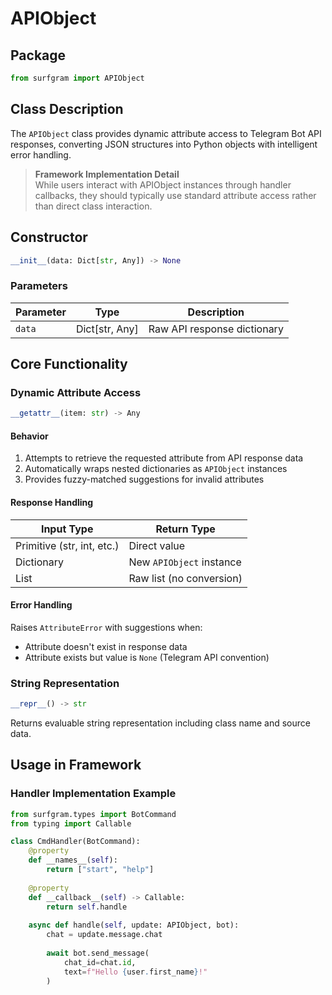 # APIObject

## Package
```python
from surfgram import APIObject
```

## Class Description
The `APIObject` class provides dynamic attribute access to Telegram Bot API responses, converting JSON structures into Python objects with intelligent error handling.

> **Framework Implementation Detail**  
> While users interact with APIObject instances through handler callbacks, they should typically use standard attribute access rather than direct class interaction.

## Constructor
```python
__init__(data: Dict[str, Any]) -> None
```

### Parameters
| Parameter | Type | Description |
|-----------|------|-------------|
| `data` | Dict[str, Any] | Raw API response dictionary |

## Core Functionality

### Dynamic Attribute Access
```python
__getattr__(item: str) -> Any
```

#### Behavior
1. Attempts to retrieve the requested attribute from API response data
2. Automatically wraps nested dictionaries as `APIObject` instances
3. Provides fuzzy-matched suggestions for invalid attributes

#### Response Handling
| Input Type | Return Type |
|------------|-------------|
| Primitive (str, int, etc.) | Direct value |
| Dictionary | New `APIObject` instance |
| List | Raw list (no conversion) |

#### Error Handling
Raises `AttributeError` with suggestions when:
- Attribute doesn't exist in response data
- Attribute exists but value is `None` (Telegram API convention)

### String Representation
```python
__repr__() -> str
```
Returns evaluable string representation including class name and source data.

## Usage in Framework

### Handler Implementation Example
```python
from surfgram.types import BotCommand
from typing import Callable

class CmdHandler(BotCommand):
    @property
    def __names__(self):
        return ["start", "help"]
    
    @property
    def __callback__(self) -> Callable:
        return self.handle
    
    async def handle(self, update: APIObject, bot):
        chat = update.message.chat
        
        await bot.send_message(
            chat_id=chat.id,
            text=f"Hello {user.first_name}!"
        )
```
